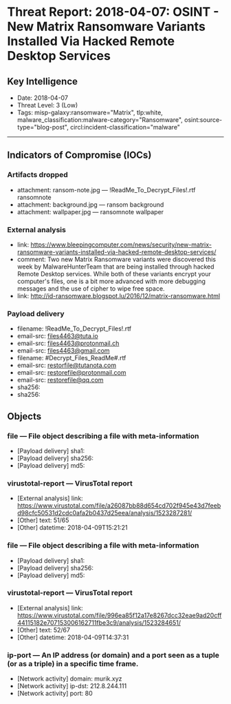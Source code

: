 # Threat Report: 2018-04-07: OSINT - New Matrix Ransomware Variants Installed Via Hacked Remote Desktop Services


## Key Intelligence
* Date: 2018-04-07
* Threat Level: 3 (Low)
* Tags: misp-galaxy:ransomware="Matrix", tlp:white, malware_classification:malware-category="Ransomware", osint:source-type="blog-post", circl:incident-classification="malware"

---

## Indicators of Compromise (IOCs)
### Artifacts dropped
* attachment: ransom-note.jpg — !ReadMe_To_Decrypt_Files!.rtf ransomnote
* attachment: background.jpg — ransom background
* attachment: wallpaper.jpg — ransomnote wallpaper

### External analysis
* link: https://www.bleepingcomputer.com/news/security/new-matrix-ransomware-variants-installed-via-hacked-remote-desktop-services/
* comment: Two new Matrix Ransomware variants were discovered this week by MalwareHunterTeam that are being installed through hacked Remote Desktop services. While both of these variants encrypt your computer's files, one is a bit more advanced with more debugging messages and the use of cipher to wipe free space.
* link: http://id-ransomware.blogspot.lu/2016/12/matrix-ransomware.html

### Payload delivery
* filename: !ReadMe_To_Decrypt_Files!.rtf
* email-src: files4463@tuta.io
* email-src: files4463@protonmail.ch
* email-src: files4463@gmail.com
* filename: #Decrypt_Files_ReadMe#.rtf
* email-src: restorfile@tutanota.com
* email-src: restorefile@protonmail.com
* email-src: restorefile@qq.com
* sha256: <sha256>
* sha256: <sha256>

## Objects
### file — File object describing a file with meta-information
* [Payload delivery] sha1: <sha1>
* [Payload delivery] sha256: <sha256>
* [Payload delivery] md5: <md5>

### virustotal-report — VirusTotal report
* [External analysis] link: https://www.virustotal.com/file/a26087bb88d654cd702f945e43d7feebd98cfc50531d2cdc0afa2b0437d25eea/analysis/1523287281/
* [Other] text: 51/65
* [Other] datetime: 2018-04-09T15:21:21

### file — File object describing a file with meta-information
* [Payload delivery] sha1: <sha1>
* [Payload delivery] sha256: <sha256>
* [Payload delivery] md5: <md5>

### virustotal-report — VirusTotal report
* [External analysis] link: https://www.virustotal.com/file/996ea85f12a17e8267dcc32eae9ad20cff44115182e707153006162711fbe3c9/analysis/1523284651/
* [Other] text: 52/67
* [Other] datetime: 2018-04-09T14:37:31

### ip-port — An IP address (or domain) and a port seen as a tuple (or as a triple) in a specific time frame.
* [Network activity] domain: murik.xyz
* [Network activity] ip-dst: 212.8.244.111
* [Network activity] port: 80
